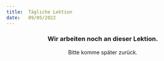 ```yaml
---
title:  Tägliche Lektion
date:   09/05/2022
---
```


### <center>Wir arbeiten noch an dieser Lektion.</center>
<center>Bitte komme später zurück.</center>